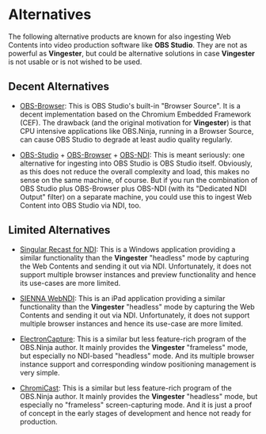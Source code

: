 
Alternatives
============

The following alternative products are known for also ingesting Web
Contents into video production software like **OBS Studio**. They are
not as powerful as **Vingester**, but could be alternative solutions in
case **Vingester** is not usable or is not wished to be used.

Decent Alternatives
-------------------

- [OBS-Browser](https://github.com/obsproject/obs-browser):
  This is OBS Studio's built-in "Browser Source". It is a decent
  implementation based on the Chromium Embedded Framework (CEF). The
  drawback (and the original motivation for **Vingester**) is that CPU
  intensive applications like OBS.Ninja, running in a Browser Source,
  can cause OBS Studio to degrade at least audio quality regularly.

- [OBS-Studio](https://obsproject.com) + [OBS-Browser](https://github.com/obsproject/obs-browser) + [OBS-NDI](https://github.com/Palakis/obs-ndi/):
  This is meant seriously: one alternative for ingesting into OBS Studio
  is OBS Studio itself. Obviously, as this does not reduce the overall
  complexity and load, this makes no sense on the same machine, of
  course. But if you run the combination of OBS Studio plus OBS-Browser
  plus OBS-NDI (with its "Dedicated NDI Output" filter) on a separate
  machine, you could use this to ingest Web Content into OBS Studio via
  NDI, too.

Limited Alternatives
--------------------

- [Singular Recast for NDI](https://www.singular.live/ndi):
  This is a Windows application providing a similar functionality than
  the **Vingester** "headless" mode by capturing the Web Contents and
  sending it out via NDI. Unfortunately, it does not support multiple
  browser instances and preview functionality and hence its use-cases
  are more limited.

- [SIENNA WebNDI](http://www.sienna-tv.com/ndi/webndi.html):
  This is an iPad application providing a similar functionality than
  the **Vingester** "headless" mode by capturing the Web Contents and
  sending it out via NDI. Unfortunately, it does not support multiple
  browser instances and hence its use-case are more limited.

- [ElectronCapture](https://github.com/steveseguin/electroncapture):
  This is a similar but less feature-rich program of the OBS.Ninja
  author. It mainly provides the **Vingester** "frameless" mode, but
  especially no NDI-based "headless" mode. And its multiple browser
  instance support and corresponding window positioning management is
  very simple.

- [ChromiCast](https://github.com/steveseguin/chomicast):
  This is a similar but less feature-rich program of the OBS.Ninja
  author. It mainly provides the **Vingester** "headless" mode, but
  especially no "frameless" screen-capturing mode. And it is just a
  proof of concept in the early stages of development and hence not
  ready for production.

